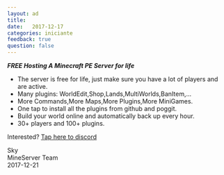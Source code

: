 ```yaml
---
layout: ad
title:  
date:   2017-12-17
categories: iniciante
feedback: true
question: false
---
```


***FREE Hosting A Minecraft PE Server for life***  
- The server is free for life, just make sure you have a lot of players and are active.
- Many plugins: WorldEdit,Shop,Lands,MultiWorlds,BanItem,...
- More Commands,More Maps,More Plugins,More MiniGames.
- One tap to install all the plugins from github and poggit.
- Build your world online and automatically back up every hour.
- 30+ players and 100+ plugins.  

Interested? [Tap here to discord](https://discord.gg/6SuK6JR)

Sky  
MineServer Team   
2017-12-21
